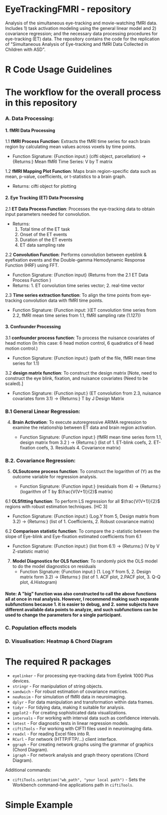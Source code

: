 # EyeTrackingFMRI - repository
Analysis of the simultaneous eye-tracking and movie-watching fMRI data. Includes 1) task activation modeling using the general linear model and 2) covariance regression; and the necessary data processing procedures for eye-tracking (ET) data. The repository contains the code for the replication of "Simultaneous Analysis of Eye-tracking and fMRI Data Collected in Children with ASD".

# R Code Usage Guidelines

# The workflow for the overall process in this repository

### A. Data Processing:

#### 1. fMRI Data Processing
1.1 **fMRI Process Function**: Extracts the fMRI time series for each brain region by calculating mean values across voxels by time points.
  - Function Signature: {Function input:} (cifti object, parcellation) $\rightarrow$ {Returns:} Mean fMRI Time Series: V by T matrix

1.2 **fMRI Mapping Plot Function**: Maps brain region-specific data such as mean, p-value, coefficients, or t-statistics to a brain graph.
  - Returns: cifti object for plotting

#### 2. Eye Tracking (ET) Data Processing
2.1 **ET Data Process Function**: Processes the eye-tracking data to obtain input parameters needed for convolution.
  - Returns:
    1. Total time of the ET task
    2. Onset of the ET events
    3. Duration of the ET events
    4. ET data sampling rate

2.2 **Convolution Function**: Performs convolution between eyeblink & eyefixation events and the Double-gamma Hemodynamic Response Function (HRF) using FFT.
  - Function Signature: {Function input} (Returns from the 2.1 ET Data Process Function )
  - Returns: 1. ET convolution time series vector; 2. real-time vector

2.3 **Time series extraction function**: To align the time points from eye-tracking convolution data with fMRI time points.

   - Function Signature: {Function input: }(ET convolution time series from 2.2, fMRI mean time series from 1.1, fMRI sampling rate (1.127))

#### 3. Confounder Processing

3.1 **confounder process function**: To process the nuisance covariates of head motion (In this case: 6 head motion control, 6 quadratics of 6 head motion control.)

   - Function Signature: {Function input:} (path of the file, fMRI mean time series for 1.1)

3.2 **design matrix function**: To construct the design matrix [Note, need to construct the eye blink, fixation, and nuisance covariates (Need to be scaled).]

   - Function Signature: {Function input:} (ET convolution from 2.3, nuisance covariates form 3.1) $\rightarrow$ {Returns:} T by J Design Matrix

### B.1 General Linear Regression:

4. **Brain Activation**: To execute autoregressive ARIMA regression to examine the relationship between ET data and brain region activation.

   -  Function Signature: {Function input:} (fMRI mean time series form 1.1, design matrix from 3.2 ) $\rightarrow$ {Returns:} (list of 1. ET-blink coefs, 2. ET-fixation coefs, 3. Residuals 4. Covariance matrix)

### B.2. Covariance Regression:

5. **OLSoutcome process function**: To construct the logarithm of \(Y\) as the outcome variable for regression analysis.

   - Function Signature: {Function input:} (residuals from 4) $\rightarrow$ {Returns:} (logarithm of T by $\frac{V(V+1)}{2}$ matrix)

6.1 **OLSfitting function**: To perform LS regression for all $\frac{V(V+1)}{2}$ regions with robust estimation techniques. [HC 3]
   - Function Signature: {Function input:} (Log.Y from 5, Design matrix from 3.2) $\rightarrow$ {Returns:} (list of 1. Coefficients, 2. Robust covariance matrix)

6.2 **Comparison statistic function**: To compare the z-statistic between the slope of Eye-blink and Eye-fixation estimated coefficients from 6.1
   - Function Signature: {Function input:} (list from 6.1) $\rightarrow$ {Returns:} (V by V Z-statistic matrix)

7. **Model Diagnostics for OLS function**: To randomly pick the OLS model to do the model diagnostics on residuals
   - Function Signature: {Function input:} (1. Log.Y from 5, 2. Design matrix form 3.2) $\rightarrow$ {Returns:} (list of 1. ACF plot, 2.PACF plot, 3. Q-Q plot, 4.Histogram)
  
#### Note: A "big" function was also constructed to call the above functions all at once in real analysis. However, I recommend making such separate subfunctions because 1. it is easier to debug, and 2. some subjects have different available data points to analyze, and such subfunctions can be used to change the parameters for a single participant.

### C. Population effects models

### D. Visualisation: Heatmap & Chord Diagram

# The required R packages
- `eyelinker` - For processing eye-tracking data from Eyelink 1000 Plus devices.
- `stringr` - For manipulation of string objects.
- `sandwich` - For robust estimation of covariance matrices.
- `neuRosim` - For simulation of fMRI data in neuroimaging.
- `dplyr` - For data manipulation and transformation within data frames.
- `tidyr` - For tidying data, making it suitable for analysis.
- `ggplot2` - For creating sophisticated data visualizations.
- `intervals` - For working with interval data such as confidence intervals.
- `lmtest` - For diagnostic tests in linear regression models.
- `ciftiTools` - For working with CIFTI files used in neuroimaging data.
- `readxl` - For reading Excel files into R.
- `RCurl` - For network (HTTP/FTP/...) client interface.
- `ggraph` - For creating network graphs using the grammar of graphics (Chord Diagram).
- `igraph` - For network analysis and graph theory operations (Chord Diagram).
  
Additional commands:

- `ciftiTools.setOption("wb_path", "your local path")` - Sets the Workbench command-line applications path in `ciftiTools`.


# Simple Example
